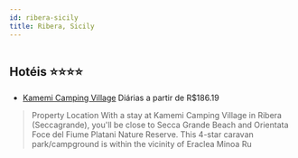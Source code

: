 ```yaml
---
id: ribera-sicily
title: Ribera, Sicily
---
```


<center><img src="https://assets.cosmos-data.com/1/000ff63eec63a1fdba8753fce6a7a886/347784.jpg" alt="" /></center>


## Hotéis ⭐️⭐️⭐️⭐️

-    [Kamemi Camping Village](https://www.hurb.com/aud/https://www.hurb.com/hoteis/ribera/kamemi-camping-village-JNP-JP791936?cmp=18055) Diárias a partir de R$186.19
   > Property Location With a stay at Kamemi Camping Village in Ribera (Seccagrande), you&apos;ll be close to Secca Grande Beach and Orientata Foce del Fiume Platani Nature Reserve. This 4-star caravan park/campground is within the vicinity of Eraclea Minoa Ru
